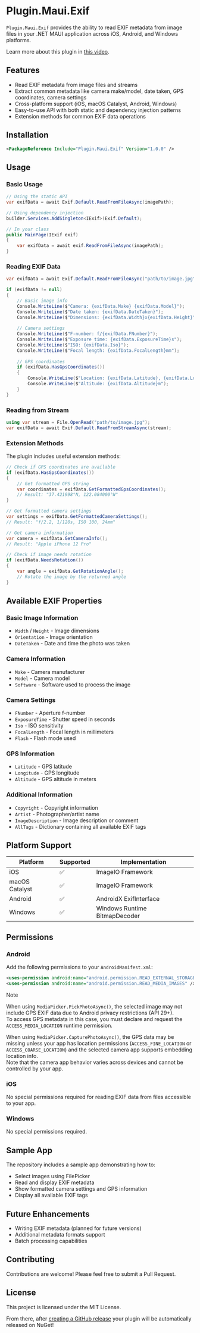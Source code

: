 # Plugin.Maui.Exif

`Plugin.Maui.Exif` provides the ability to read EXIF metadata from image files in your .NET MAUI application across iOS, Android, and Windows platforms.

Learn more about this plugin in [this video](https://youtu.be/plT4Tsd6ORI).

## Features

- Read EXIF metadata from image files and streams
- Extract common metadata like camera make/model, date taken, GPS coordinates, camera settings
- Cross-platform support (iOS, macOS Catalyst, Android, Windows)
- Easy-to-use API with both static and dependency injection patterns
- Extension methods for common EXIF data operations

## Installation

```xml
<PackageReference Include="Plugin.Maui.Exif" Version="1.0.0" />
```

## Usage

### Basic Usage

```csharp
// Using the static API
var exifData = await Exif.Default.ReadFromFileAsync(imagePath);

// Using dependency injection
builder.Services.AddSingleton<IExif>(Exif.Default);

// In your class
public MainPage(IExif exif)
{
    var exifData = await exif.ReadFromFileAsync(imagePath);
}
```

### Reading EXIF Data

```csharp
var exifData = await Exif.Default.ReadFromFileAsync("path/to/image.jpg");

if (exifData != null)
{
    // Basic image info
    Console.WriteLine($"Camera: {exifData.Make} {exifData.Model}");
    Console.WriteLine($"Date taken: {exifData.DateTaken}");
    Console.WriteLine($"Dimensions: {exifData.Width}x{exifData.Height}");
    
    // Camera settings
    Console.WriteLine($"F-number: f/{exifData.FNumber}");
    Console.WriteLine($"Exposure time: {exifData.ExposureTime}s");
    Console.WriteLine($"ISO: {exifData.Iso}");
    Console.WriteLine($"Focal length: {exifData.FocalLength}mm");
    
    // GPS coordinates
    if (exifData.HasGpsCoordinates())
    {
        Console.WriteLine($"Location: {exifData.Latitude}, {exifData.Longitude}");
        Console.WriteLine($"Altitude: {exifData.Altitude}m");
    }
}
```

### Reading from Stream

```csharp
using var stream = File.OpenRead("path/to/image.jpg");
var exifData = await Exif.Default.ReadFromStreamAsync(stream);
```

### Extension Methods

The plugin includes useful extension methods:

```csharp
// Check if GPS coordinates are available
if (exifData.HasGpsCoordinates())
{
    // Get formatted GPS string
    var coordinates = exifData.GetFormattedGpsCoordinates();
    // Result: "37.421998°N, 122.084000°W"
}

// Get formatted camera settings
var settings = exifData.GetFormattedCameraSettings();
// Result: "f/2.2, 1/120s, ISO 100, 24mm"

// Get camera information
var camera = exifData.GetCameraInfo();
// Result: "Apple iPhone 12 Pro"

// Check if image needs rotation
if (exifData.NeedsRotation())
{
    var angle = exifData.GetRotationAngle();
    // Rotate the image by the returned angle
}
```

## Available EXIF Properties

### Basic Image Information
- `Width` / `Height` - Image dimensions
- `Orientation` - Image orientation
- `DateTaken` - Date and time the photo was taken

### Camera Information
- `Make` - Camera manufacturer
- `Model` - Camera model
- `Software` - Software used to process the image

### Camera Settings
- `FNumber` - Aperture f-number
- `ExposureTime` - Shutter speed in seconds
- `Iso` - ISO sensitivity
- `FocalLength` - Focal length in millimeters
- `Flash` - Flash mode used

### GPS Information
- `Latitude` - GPS latitude
- `Longitude` - GPS longitude
- `Altitude` - GPS altitude in meters

### Additional Information
- `Copyright` - Copyright information
- `Artist` - Photographer/artist name
- `ImageDescription` - Image description or comment
- `AllTags` - Dictionary containing all available EXIF tags

## Platform Support

| Platform | Supported | Implementation |
|----------|-----------|----------------|
| iOS | ✅ | ImageIO Framework |
| macOS Catalyst | ✅ | ImageIO Framework |
| Android | ✅ | AndroidX ExifInterface |
| Windows | ✅ | Windows Runtime BitmapDecoder |

## Permissions

### Android
Add the following permissions to your `AndroidManifest.xml`:

```xml
<uses-permission android:name="android.permission.READ_EXTERNAL_STORAGE" />
<uses-permission android:name="android.permission.READ_MEDIA_IMAGES" />
```
> [!NOTE]
> When using `MediaPicker.PickPhotoAsync()`, the selected image may not include GPS EXIF data due to Android privacy restrictions (API 29+).  
> To access GPS metadata in this case, you must declare and request the `ACCESS_MEDIA_LOCATION` runtime permission.
>
> When using `MediaPicker.CapturePhotoAsync()`, the GPS data may be missing unless your app has location permissions (`ACCESS_FINE_LOCATION` or `ACCESS_COARSE_LOCATION`) and the selected camera app supports embedding location info.  
> Note that the camera app behavior varies across devices and cannot be controlled by your app.

### iOS
No special permissions required for reading EXIF data from files accessible to your app.

### Windows
No special permissions required.

## Sample App

The repository includes a sample app demonstrating how to:
- Select images using FilePicker
- Read and display EXIF metadata
- Show formatted camera settings and GPS information
- Display all available EXIF tags

## Future Enhancements

- Writing EXIF metadata (planned for future versions)
- Additional metadata formats support
- Batch processing capabilities

## Contributing

Contributions are welcome! Please feel free to submit a Pull Request.

## License

This project is licensed under the MIT License. 

From there, after [creating a GitHub release](https://docs.github.com/repositories/releasing-projects-on-github/managing-releases-in-a-repository) your plugin will be automatically released on NuGet!
